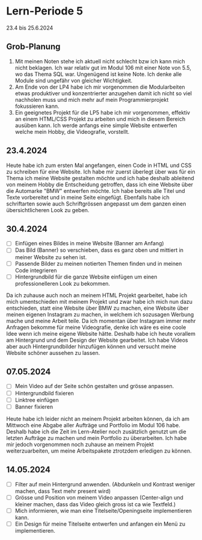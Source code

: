 # Lern-Periode 5

23.4 bis 25.6.2024

## Grob-Planung

1. Mit meinen Noten stehe ich aktuell nicht schlecht bzw ich kann mich nicht beklagen. Ich war relativ gut im Modul 106 mit einer Note von 5.5, wo das Thema SQL war. Ungenügend ist keine Note. Ich denke alle Module sind ungefähr von gleicher Wichtigkeit.
2. Am Ende von der LP4 habe ich mir vorgenommen die Modularbeiten etwas produktiver und konzentrierter anzugehen damit ich nicht so viel nachholen muss und mich mehr auf mein Programmierprojekt fokussieren kann. 
3. Ein geeignetes Projekt für die LP5 habe ich mir vorgenommen, effektiv an einem HTML/CSS Projekt zu arbeiten und mich in diesem Bereich ausüben kann. Ich werde anfangs eine simple Website entwerfen welche mein Hobby, die Videografie, vorstellt.

## 23.4.2024

Heute habe ich zum ersten Mal angefangen, einen Code in HTML und CSS zu schreiben für eine Website. Ich habe mir zuerst überlegt über was für ein Thema ich meine Website gestalten möchte und ich habe deshalb ableitend von meinem Hobby die Entscheidung getroffen, dass ich eine Website über die Automarke "BMW" entwerfen möchte. Ich habe bereits alle Titel und Texte vorbereitet und in meine Seite eingefügt. Ebenfalls habe ich schriftarten sowie auch Schriftgrössen angepasst um dem ganzen einen übersichtlicheren Look zu geben.

## 30.4.2024

- [ ] Einfügen eines Bildes in meine Website (Banner am Anfang)
- [ ] Das Bild (Banner) so verschieben, dass es ganz oben und mittiert in meiner Website zu sehen ist.
- [ ] Passende Bilder zu meinen notierten Themen finden und in meinen Code integrieren
- [ ] Hintergrundbild für die ganze Website einfügen um einen professionelleren Look zu bekommen.

Da ich zuhause auch noch an meinem HTML Projekt gearbeitet, habe ich mich umentschieden mit meinem Projekt und zwar habe ich mich nun dazu entschieden, statt eine Website über BMW zu machen, eine Website über meinen eigenen Instagram zu machen, in welchem ich sozusagen Werbung mache und meine Arbeit teile. Da ich momentan über Instagram immer mehr Anfragen bekomme für meine Videografie, denke ich wäre es eine coole Idee wenn ich meine eigene Website hätte.
Deshalb habe ich heute vorallem am Hintergrund und dem Design der Website gearbeitet. Ich habe Videos aber auch Hintergrundbilder hinzufügen können und versucht meine Website schöner aussehen zu lassen.

## 07.05.2024

- [ ] Mein Video auf der Seite schön gestalten und grösse anpassen.
- [ ] Hintergrundbild fixieren
- [ ] Linktree einfügen
- [ ] Banner fixieren

Heute habe ich leider nicht an meinem Projekt arbeiten können, da ich am Mittwoch eine Abgabe aller Aufträge und Portfolio im Modul 106 habe. Deshalb habe ich die Zeit im Lern-Atelier noch zusätzlich genutzt um die letzten Aufträge zu machen und mein Portfolio zu überarbeiten. Ich habe mir jedoch vorgenommen noch zuhause an meinem Projekt weiterzuarbeiten, um meine Arbeitspakete ztrotzdem erledigen zu können.

## 14.05.2024

- [ ] Filter auf mein Hintergrund anwenden. (Abdunkeln und Kontrast weniger machen, dass Text mehr present wird)
- [ ] Grösse und Position von meinem Video anpassen (Center-align und kleiner machen, dass das Video gleich gross ist ca wie Textfeld.)
- [ ] Mich informieren, wie man eine Titelseite/Openingseite implementieren kann.
- [ ] Ein Design für meine Titelseite entwerfen und anfangen ein Menü zu implementieren.
